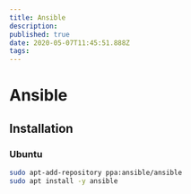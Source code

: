 ```yaml
---
title: Ansible
description: 
published: true
date: 2020-05-07T11:45:51.888Z
tags: 
---
```


# Ansible

## Installation

### Ubuntu

```bash
sudo apt-add-repository ppa:ansible/ansible
sudo apt install -y ansible
```